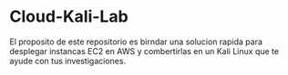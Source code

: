 # Cloud-Kali-Lab
El proposito de este repositorio es birndar una solucion rapida para desplegar instancas EC2 en AWS y combertirlas en un Kali Linux que te ayude con tus investigaciones.
